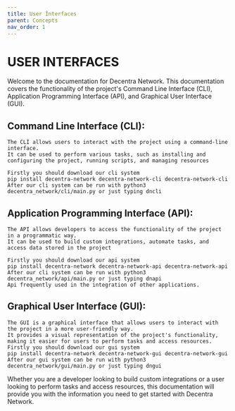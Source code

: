 ```yaml
---
title: User İnterfaces
parent: Concepts
nav_order: 1
---
```


# USER INTERFACES

Welcome to the documentation for Decentra Network.
This documentation covers the functionality of the project's Command Line Interface (CLI), Application Programming Interface (API), and Graphical User Interface (GUI).

## Command Line Interface (CLI):

    The CLI allows users to interact with the project using a command-line interface.
    It can be used to perform various tasks, such as installing and configuring the project, running scripts, and managing resources

    Firstly you should download our cli system
    pip install decentra-network decentra-network-cli decentra-network-cli
    After our cli system can be run with python3 decentra_network/cli/main.py or just typing dncli

## Application Programming Interface (API):

    The API allows developers to access the functionality of the project in a programmatic way.
    It can be used to build custom integrations, automate tasks, and access data stored in the project

    Firstly you should download our api system
    pip install decentra-network decentra-network-api decentra-network-api
    After our cli system can be run with python3 decentra_network/api/main.py or just typing dnapi
    Api frequently used in the integration of other applications.

## Graphical User Interface (GUI):

    The GUI is a graphical interface that allows users to interact with the project in a more user-friendly way.
    It provides a visual representation of the project's functionality, making it easier for users to perform tasks and access resources.
    Firstly you should download our gui system
    pip install decentra-network decentra-network-gui decentra-network-gui
    After our gui system can be run with python3 decentra_network/gui/main.py or just typing dngui

Whether you are a developer looking to build custom integrations or a user looking to perform tasks and access resources, this documentation will provide you with the information you need to get started with Decentra Network.
